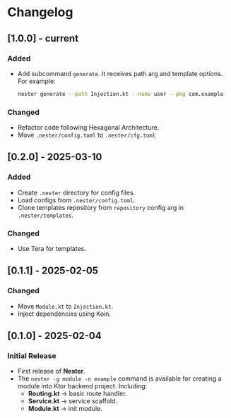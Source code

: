 # Changelog

## [1.0.0] - current

### Added

- Add subcommand `generate`. It receives path arg and template options. For example:
  ```sh
  nester generate --path Injection.kt --name user --pkg com.example
  ```

### Changed

- Refactor code following Hexagonal Architecture.
- Move `.nester/config.toml` to `.nester/cfg.toml`

## [0.2.0] - 2025-03-10

### Added

- Create `.nester` directory for config files.
- Load configs from `.nester/config.toml`.
- Clone templates repository from `repository` config arg in `.nester/templates`.

### Changed

- Use Tera for templates.

## [0.1.1] - 2025-02-05

### Changed

- Move `Module.kt` to `Injection.kt`.
- Inject dependencies using Koin.

## [0.1.0] - 2025-02-04

### Initial Release

- First release of **Nester**.
- The `nester -g module -n example` command is available for creating a module into Ktor backend project. Including:
    - **Routing.kt** → basic route handler.
    - **Service.kt** → service scaffold.
    - **Module.kt** → init module.
